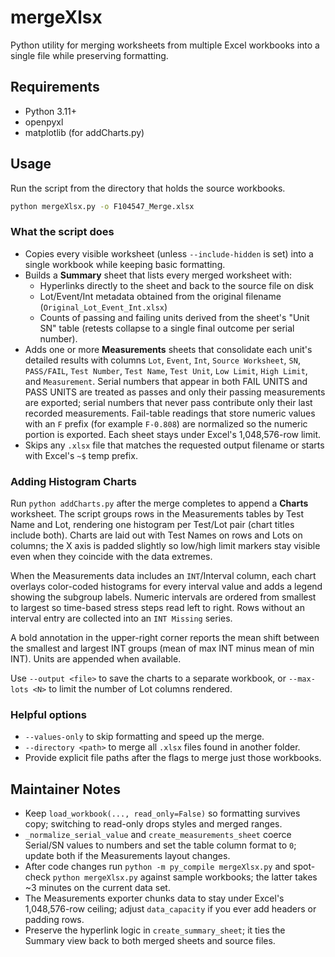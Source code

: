 # mergeXlsx

Python utility for merging worksheets from multiple Excel workbooks into a single file while preserving formatting.

## Requirements
- Python 3.11+
- openpyxl
- matplotlib (for addCharts.py)

## Usage
Run the script from the directory that holds the source workbooks.

```bash
python mergeXlsx.py -o F104547_Merge.xlsx
```

### What the script does
- Copies every visible worksheet (unless `--include-hidden` is set) into a single workbook while keeping basic formatting.
- Builds a **Summary** sheet that lists every merged worksheet with:
  - Hyperlinks directly to the sheet and back to the source file on disk
  - Lot/Event/Int metadata obtained from the original filename (`Original_Lot_Event_Int.xlsx`)
  - Counts of passing and failing units derived from the sheet's "Unit SN" table (retests collapse to a single final outcome per serial number).
- Adds one or more **Measurements** sheets that consolidate each unit's detailed results with columns `Lot`, `Event`, `Int`, `Source Worksheet`, `SN`, `PASS/FAIL`, `Test Number`, `Test Name`, `Test Unit`, `Low Limit`, `High Limit`, and `Measurement`. Serial numbers that appear in both FAIL UNITS and PASS UNITS are treated as passes and only their passing measurements are exported; serial numbers that never pass contribute only their last recorded measurements. Fail-table readings that store numeric values with an `F` prefix (for example `F-0.808`) are normalized so the numeric portion is exported. Each sheet stays under Excel's 1,048,576-row limit.
- Skips any `.xlsx` file that matches the requested output filename or starts with Excel's `~$` temp prefix.

### Adding Histogram Charts
Run `python addCharts.py` after the merge completes to append a **Charts** worksheet. The script groups rows in the Measurements tables by Test Name and Lot, rendering one histogram per Test/Lot pair (chart titles include both). Charts are laid out with Test Names on rows and Lots on columns; the X axis is padded slightly so low/high limit markers stay visible even when they coincide with the data extremes.

When the Measurements data includes an `INT`/Interval column, each chart overlays color-coded histograms for every interval value and adds a legend showing the subgroup labels. Numeric intervals are ordered from smallest to largest so time-based stress steps read left to right. Rows without an interval entry are collected into an `INT Missing` series.

A bold annotation in the upper-right corner reports the mean shift between the smallest and largest INT groups (mean of max INT minus mean of min INT). Units are appended when available.

Use `--output <file>` to save the charts to a separate workbook, or `--max-lots <N>` to limit the number of Lot columns rendered.

### Helpful options
- `--values-only` to skip formatting and speed up the merge.
- `--directory <path>` to merge all `.xlsx` files found in another folder.
- Provide explicit file paths after the flags to merge just those workbooks.

## Maintainer Notes
- Keep `load_workbook(..., read_only=False)` so formatting survives copy; switching to read-only drops styles and merged ranges.
- `_normalize_serial_value` and `create_measurements_sheet` coerce Serial/SN values to numbers and set the table column format to `0`; update both if the Measurements layout changes.
- After code changes run `python -m py_compile mergeXlsx.py` and spot-check `python mergeXlsx.py` against sample workbooks; the latter takes ~3 minutes on the current data set.
- The Measurements exporter chunks data to stay under Excel's 1,048,576-row ceiling; adjust `data_capacity` if you ever add headers or padding rows.
- Preserve the hyperlink logic in `create_summary_sheet`; it ties the Summary view back to both merged sheets and source files.
